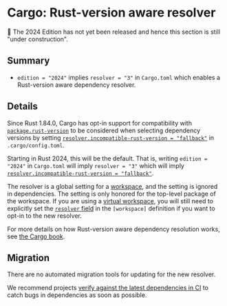 # Cargo: Rust-version aware resolver

🚧 The 2024 Edition has not yet been released and hence this section is still "under construction".

## Summary

- `edition = "2024"` implies `resolver = "3"` in `Cargo.toml` which enables a Rust-version aware dependency resolver.

## Details

Since Rust 1.84.0, Cargo has opt-in support for compatibility with
[`package.rust-version`] to be considered when selecting dependency versions
by setting [`resolver.incompatible-rust-version = "fallback"`] in `.cargo/config.toml`.

Starting in Rust 2024, this will be the default.
That is, writing `edition = "2024"` in `Cargo.toml` will imply `resolver = "3"`
which will imply [`resolver.incompatible-rust-version = "fallback"`].

The resolver is a global setting for a [workspace], and the setting is ignored in dependencies.
The setting is only honored for the top-level package of the workspace.
If you are using a [virtual workspace], you will still need to explicitly set the [`resolver` field]
in the `[workspace]` definition if you want to opt-in to the new resolver.

For more details on how Rust-version aware dependency resolution works, see [the Cargo book](../..//cargo/reference/resolver.html#rust-version).

[`package.rust-version`]: ../../cargo/reference/rust-version.html
[`resolver.incompatible-rust-version = "fallback"`]: ../../cargo/reference/config.html#resolverincompatible-rust-versions
[workspace]: ../../cargo/reference/workspaces.html
[virtual workspace]: ../../cargo/reference/workspaces.html#virtual-workspace
[`resolver` field]: ../../cargo/reference/resolver.html#resolver-versions

## Migration

There are no automated migration tools for updating for the new resolver.

We recommend projects
[verify against the latest dependencies in CI](../../cargo/guide/continuous-integration.html#verifying-latest-dependencies)
to catch bugs in dependencies as soon as possible.
